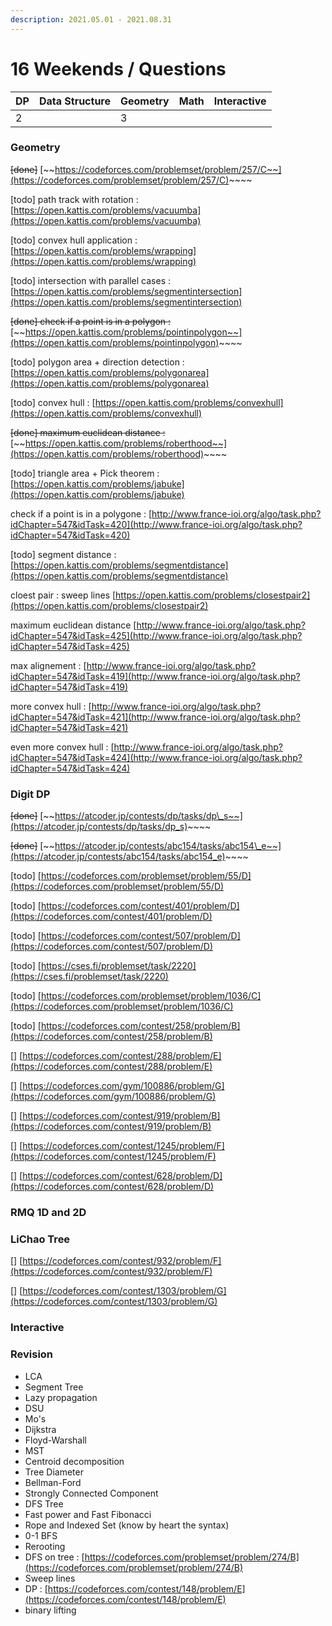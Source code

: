 ```yaml
---
description: 2021.05.01 - 2021.08.31
---
```


# 16 Weekends / Questions

| DP | Data Structure | Geometry | Math | Interactive |
| :--- | :--- | :--- | :--- | :--- |
| 2 |  | 3 |  |  |

### Geometry

~~\[done\]~~ [~~https://codeforces.com/problemset/problem/257/C~~](https://codeforces.com/problemset/problem/257/C)~~~~

\[todo\] path track with rotation : [https://open.kattis.com/problems/vacuumba](https://open.kattis.com/problems/vacuumba)

\[todo\] convex hull application : [https://open.kattis.com/problems/wrapping](https://open.kattis.com/problems/wrapping)

\[todo\] intersection with parallel cases : [https://open.kattis.com/problems/segmentintersection](https://open.kattis.com/problems/segmentintersection)

~~\[done\] check if a point is in a polygon :~~ [~~https://open.kattis.com/problems/pointinpolygon~~](https://open.kattis.com/problems/pointinpolygon)~~~~

\[todo\] polygon area + direction detection : [https://open.kattis.com/problems/polygonarea](https://open.kattis.com/problems/polygonarea)

\[todo\] convex hull : [https://open.kattis.com/problems/convexhull](https://open.kattis.com/problems/convexhull)

~~\[done\] maximum euclidean distance :~~ [~~https://open.kattis.com/problems/roberthood~~](https://open.kattis.com/problems/roberthood)~~~~

\[todo\] triangle area + Pick theorem : [https://open.kattis.com/problems/jabuke](https://open.kattis.com/problems/jabuke)

check if a point is in a polygone : [http://www.france-ioi.org/algo/task.php?idChapter=547&idTask=420](http://www.france-ioi.org/algo/task.php?idChapter=547&idTask=420)

\[todo\] segment distance : [https://open.kattis.com/problems/segmentdistance](https://open.kattis.com/problems/segmentdistance)

cloest pair : sweep lines [https://open.kattis.com/problems/closestpair2](https://open.kattis.com/problems/closestpair2)

maximum euclidean distance [http://www.france-ioi.org/algo/task.php?idChapter=547&idTask=425](http://www.france-ioi.org/algo/task.php?idChapter=547&idTask=425)

max alignement : [http://www.france-ioi.org/algo/task.php?idChapter=547&idTask=419](http://www.france-ioi.org/algo/task.php?idChapter=547&idTask=419)

more convex hull : [http://www.france-ioi.org/algo/task.php?idChapter=547&idTask=421](http://www.france-ioi.org/algo/task.php?idChapter=547&idTask=421)

even more convex hull : [http://www.france-ioi.org/algo/task.php?idChapter=547&idTask=424](http://www.france-ioi.org/algo/task.php?idChapter=547&idTask=424)

### Digit DP

~~\[done\]~~ [~~https://atcoder.jp/contests/dp/tasks/dp\_s~~](https://atcoder.jp/contests/dp/tasks/dp_s)~~~~

~~\[done\]~~ [~~https://atcoder.jp/contests/abc154/tasks/abc154\_e~~](https://atcoder.jp/contests/abc154/tasks/abc154_e)~~~~

\[todo\] [https://codeforces.com/problemset/problem/55/D](https://codeforces.com/problemset/problem/55/D)

\[todo\] [https://codeforces.com/contest/401/problem/D](https://codeforces.com/contest/401/problem/D)

\[todo\] [https://codeforces.com/contest/507/problem/D](https://codeforces.com/contest/507/problem/D)

\[todo\] [https://cses.fi/problemset/task/2220](https://cses.fi/problemset/task/2220)

\[todo\] [https://codeforces.com/problemset/problem/1036/C](https://codeforces.com/problemset/problem/1036/C)

\[todo\] [https://codeforces.com/contest/258/problem/B](https://codeforces.com/contest/258/problem/B)

\[\] [https://codeforces.com/contest/288/problem/E](https://codeforces.com/contest/288/problem/E)

\[\] [https://codeforces.com/gym/100886/problem/G](https://codeforces.com/gym/100886/problem/G)

\[\] [https://codeforces.com/contest/919/problem/B](https://codeforces.com/contest/919/problem/B)

\[\] [https://codeforces.com/contest/1245/problem/F](https://codeforces.com/contest/1245/problem/F)

\[\] [https://codeforces.com/contest/628/problem/D](https://codeforces.com/contest/628/problem/D)

### RMQ 1D and 2D



### LiChao Tree

\[\] [https://codeforces.com/contest/932/problem/F](https://codeforces.com/contest/932/problem/F)

\[\] [https://codeforces.com/contest/1303/problem/G](https://codeforces.com/contest/1303/problem/G)

### Interactive



### Revision

* LCA
* Segment Tree
* Lazy propagation
* DSU
* Mo's
* Dijkstra
* Floyd-Warshall
* MST
* Centroid decomposition
* Tree Diameter
* Bellman-Ford
* Strongly Connected Component
* DFS Tree
* Fast power and Fast Fibonacci
* Rope and Indexed Set \(know by heart the syntax\)
* 0-1 BFS
* Rerooting
* DFS on tree : [https://codeforces.com/problemset/problem/274/B](https://codeforces.com/problemset/problem/274/B)
* Sweep lines
* DP : [https://codeforces.com/contest/148/problem/E](https://codeforces.com/contest/148/problem/E)
* binary lifting



